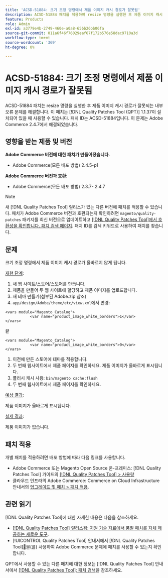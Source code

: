 ```yaml
---
title: 'ACSD-51884: 크기 조정 명령에서 제품 이미지 캐시 경로가 잘못됨'
description: ACSD-51884 패치를 적용하여 resize 명령을 실행한 후 제품 이미지 캐시 경로가 잘못되는 Adobe Commerce 문제를 해결합니다.
feature: Products
role: Admin
exl-id: a3779e4b-2749-460e-a0a8-656b26bb06fa
source-git-commit: 011a6f46f76029eaf67f172b576e58dac9710a3d
workflow-type: tm+mt
source-wordcount: '369'
ht-degree: 0%

---
```


# ACSD-51884: 크기 조정 명령에서 제품 이미지 캐시 경로가 잘못됨

ACSD-51884 패치는 resize 명령을 실행한 후 제품 이미지 캐시 경로가 잘못되는 내부 오류 문제를 해결합니다. 이 패치는 [!DNL Quality Patches Tool (QPT)] 1.1.37이 설치되어 있을 때 사용할 수 있습니다. 패치 ID는 ACSD-51884입니다. 이 문제는 Adobe Commerce 2.4.7에서 해결되었습니다.

## 영향을 받는 제품 및 버전

**Adobe Commerce 버전에 대한 패치가 만들어졌습니다.**

* Adobe Commerce(모든 배포 방법) 2.4.5-p1

**Adobe Commerce 버전과 호환:**

* Adobe Commerce(모든 배포 방법) 2.3.7- 2.4.7

>[!NOTE]
>
>새 [!DNL Quality Patches Tool] 릴리스가 있는 다른 버전에 패치를 적용할 수 있습니다. 패치가 Adobe Commerce 버전과 호환되는지 확인하려면 `magento/quality-patches` 패키지를 최신 버전으로 업데이트하고 [[!DNL Quality Patches Tool]에서 호환성을 확인합니다. 패치 검색 페이지](https://experienceleague.adobe.com/tools/commerce-quality-patches/index.html?lang=ko). 패치 ID를 검색 키워드로 사용하여 패치를 찾습니다.

## 문제

크기 조정 명령에서 제품 이미지 캐시 경로가 올바르지 않게 됩니다.

<u>재현 단계</u>:

1. 새 웹 사이트/스토어/스토어를 만듭니다.
1. 제품을 만들어 두 웹 사이트에 할당하고 제품 이미지를 업로드합니다.
1. 새 테마 만들기(첨부된 Adobe.zip 참조)
1. `app/design/Adobe/theme/etc/view.xml`에서 변경:

```
<vars module="Magento_Catalog">
           <var name="product_image_white_borders">1</var>
</vars>
```

끝

```
<vars module="Magento_Catalog">
           <var name="product_image_white_borders">0</var>
</vars>
```

1. 이전에 만든 스토어에 테마를 적용합니다.
1. 두 번째 웹사이트에서 제품 페이지를 확인하세요. 제품 이미지가 올바르게 표시됩니다.
1. 플러시 캐시 사용:
   `bin/magento cache:flush`
1. 두 번째 웹사이트에서 제품 페이지를 확인하세요.

<u>예상 결과</u>:

제품 이미지가 올바르게 표시됩니다.

<u>실제 결과</u>:

제품 이미지가 없습니다.

## 패치 적용

개별 패치를 적용하려면 배포 방법에 따라 다음 링크를 사용합니다.

* Adobe Commerce 또는 Magento Open Source 온-프레미스: [!DNL Quality Patches Tool] 가이드의 [[!DNL Quality Patches Tool] > 사용량](/help/tools/quality-patches-tool/usage.md)
* 클라우드 인프라의 Adobe Commerce: Commerce on Cloud Infrastructure 안내서의 [업그레이드 및 패치 > 패치 적용](https://experienceleague.adobe.com/docs/commerce-cloud-service/user-guide/develop/upgrade/apply-patches.html?lang=ko).

## 관련 읽기

[!DNL Quality Patches Tool]에 대한 자세한 내용은 다음을 참조하세요.

* [[!DNL Quality Patches Tool] 릴리스됨: 지원 기술 자료에서 품질 패치를 자체 제공하는 새로운 도구](https://experienceleague.adobe.com/ko/docs/commerce-operations/tools/quality-patches-tool/quality-patches-tool-to-self-serve-quality-patches).
* [!UICONTROL Quality Patches Tool] 안내서에서  [!DNL Quality Patches Tool][&#128279;](/help/tools/quality-patches-tool/patches-available-in-qpt/check-patch-for-magento-issue-with-magento-quality-patches.md)을(를) 사용하여 Adobe Commerce 문제에 패치를 사용할 수 있는지 확인합니다.


QPT에서 사용할 수 있는 다른 패치에 대한 정보는 [!DNL Quality Patches Tool] 안내서에서 [[!DNL Quality Patches Tool]: 패치 검색](https://experienceleague.adobe.com/tools/commerce-quality-patches/index.html?lang=ko)을 참조하세요.
